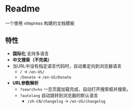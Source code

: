 # Readme

一个使用 vitepress 构建的文档模板

## 特性

* **国际化** 支持多语言
* **中文搜索（不完美）**
* 当URL中没有指定语言代码时，自动重定向到浏览器语言
  * `/` -> `/en-US/`
  * `/Donate` -> `/en-US/Donate`
* **URL参数解析**
  * `?search=%s` 一旦页面加载完成，自动打开搜索框并搜索。
  * `?autolang` 自动跳转到浏览器的默认语言
    * `/zh-CN/changelog` -> `/en-US/changelog`

